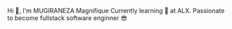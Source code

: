 Hi 👋, I'm MUGIRANEZA Magnifique 
Currently learning 📜 at ALX.
Passionate to become fullstack software enginner 😎
